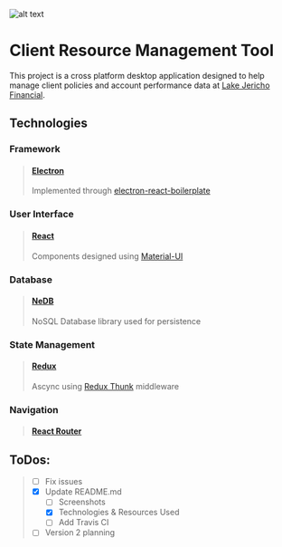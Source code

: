 ![alt text](http://lakejericho.com/wp-content/uploads/2014/11/cropped-LakeJericho-Logo-FINAL01-01-CMYK1.jpg)
#   Client Resource Management Tool
This project is a cross platform desktop application designed to help manage client policies and account performance data at [Lake Jericho Financial](http://lakejericho.com/ "Lake Jericho Homepage").

Technologies
-----
### Framework
>#### [Electron](https://electronjs.org/)
>Implemented through  [electron-react-boilerplate](https://github.com/chentsulin/electron-react-boilerplate)

### User Interface
>#### [React](https://reactjs.org/)
>Components designed using [Material-UI](https://github.com/mui-org/material-ui)

### Database
>#### [NeDB](https://github.com/louischatriot/nedb)
> NoSQL Database library used for persistence

### State Management
>#### [Redux](https://github.com/reactjs/redux)
>Ascync using [Redux Thunk](https://github.com/gaearon/redux-thunk) middleware

### Navigation
>#### [React Router](https://github.com/reactjs/react-router)

ToDos:
-----
>- [ ] Fix issues
>- [x] Update README.md
>	- [ ] Screenshots
>	- [x] Technologies & Resources Used
>	- [ ] Add Travis CI
>- [ ] Version 2 planning
